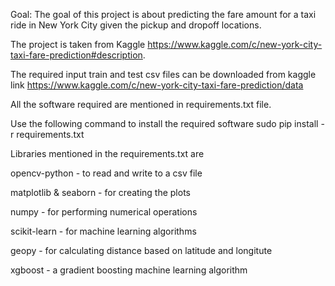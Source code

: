 Goal: The goal of this project is about predicting the fare amount for a taxi ride in New York City given the pickup and dropoff locations.

The project is taken from Kaggle https://www.kaggle.com/c/new-york-city-taxi-fare-prediction#description.

The required input train and test csv files can be downloaded from kaggle link https://www.kaggle.com/c/new-york-city-taxi-fare-prediction/data

All the software required are mentioned in requirements.txt file.

Use the following command to install the required software
sudo pip install -r requirements.txt

Libraries mentioned in the requirements.txt are

opencv-python - to read and write to a csv file

matplotlib & seaborn - for creating the plots

numpy - for performing numerical operations

scikit-learn - for machine learning algorithms

geopy - for calculating distance based on latitude and longitute

xgboost - a gradient boosting machine learning algorithm
